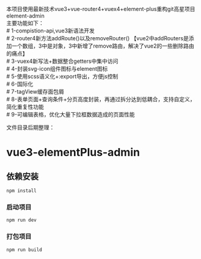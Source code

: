   本项目使用最新技术vue3+vue-router4+vuex4+element-plus重构git高星项目element-admin  
  主要功能如下：  
    # 1-compistion-api,vue3新语法开发  
    # 2-router4新方法addRoute()以及removeRouter() 【vue2中addRouters是添加一个数组，3中是对象，3中新增了remove路由，解决了vue2的一些删除路由的痛点】  
    # 3-vuex4新写法+数据整合getters中集中访问  
    # 4-封装svg-icon组件图标与element图标  
    # 5-使用scss语义化+:export导出，方便js控制  
    # 6-国际化  
    # 7-tagView缓存面包屑  
    # 8-表单页面+查询条件+分页高度封装，再通过拆分达到低耦合，支持自定义，简化重复性功能  
    # 9-可编辑表格，优化大量下拉框数据造成的页面性能

文件目录后期整理：

# vue3-elementPlus-admin

## 依赖安装
```
npm install
```

### 启动项目
```
npm run dev
```

### 打包项目
```
npm run build
